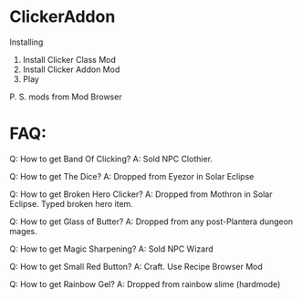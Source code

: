 # ClickerAddon

Installing
1. Install Clicker Class Mod
2. Install Clicker Addon Mod
3. Play

P. S. mods from Mod Browser

# FAQ:
Q: How to get Band Of Clicking?
A: Sold NPC Clothier.

Q: How to get The Dice?
A: Dropped from Eyezor in Solar Eclipse

Q: How to get Broken Hero Clicker?
A: Dropped from Mothron in Solar Eclipse. Typed broken hero item.

Q: How to get Glass of Butter?
A: Dropped from any post-Plantera dungeon mages.

Q: How to get Magic Sharpening?
A: Sold NPC Wizard

Q: How to get Small Red Button?
A: Craft. Use Recipe Browser Mod

Q: How to get Rainbow Gel?
A: Dropped from rainbow slime (hardmode)
